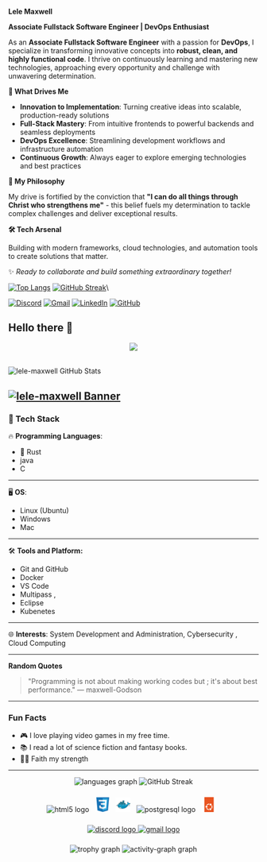 
**Lele Maxwell**

**Associate Fullstack Software Engineer | DevOps Enthusiast**

As an **Associate Fullstack Software Engineer** with a passion for **DevOps**, I specialize in transforming innovative concepts into **robust, clean, and highly functional code**. I thrive on continuously learning and mastering new technologies, approaching every opportunity and challenge with unwavering determination.

**🚀 What Drives Me**
* **Innovation to Implementation**: Turning creative ideas into scalable, production-ready solutions
* **Full-Stack Mastery**: From intuitive frontends to powerful backends and seamless deployments
* **DevOps Excellence**: Streamlining development workflows and infrastructure automation
* **Continuous Growth**: Always eager to explore emerging technologies and best practices

**💪 My Philosophy**

My drive is fortified by the conviction that **"I can do all things through Christ who strengthens me"** - this belief fuels my determination to tackle complex challenges and deliver exceptional results.

**🛠️ Tech Arsenal**

Building with modern frameworks, cloud technologies, and automation tools to create solutions that matter.

✨ *Ready to collaborate and build something extraordinary together!*


[![Top Langs](https://github-readme-stats.vercel.app/api/top-langs/?username=lele-maxwell)](https://github.com/lele-maxwell/github-readme-stats)
[![GitHub Streak](https://github-readme-stats.vercel.app/api?username=lele-maxwell)](https://github.com/lele-maxwell/github-readme-stats)\





 [![Discord](https://img.shields.io/badge/Discord-7289DA?style=for-the-badge&logo=discord&logoColor=white)](https://discord.com/users/1282737387377791037)
 [![Gmail](https://img.shields.io/badge/Gmail-D14836?style=for-the-badge&logo=gmail&logoColor=white)](mailto:leleivanlele22@gmail.com) 
 [![LinkedIn](https://img.shields.io/badge/LinkedIn-0077B5?style=for-the-badge&logo=linkedin&logoColor=white)](https://www.linkedin.com/in/lele-maxwell) 
[![GitHub](https://img.shields.io/badge/GitHub-100000?style=for-the-badge&logo=github&logoColor=white)](https://github.com/lele-maxwell) 




## Hello there 👋
<div id="header" align="center">
  <img src="https://i.giphy.com/media/v1.Y2lkPTc5MGI3NjExa3N1ajA0cXI4bmJkZHc5aW5iYWQyMmJncHV4OHR4dTZldzNoajdnYiZlcD12MV9pbnRlcm5hbF9naWZfYnlfaWQmY3Q9cw/Q8xuJjjxQHHJdHn7gJ/giphy.gif" width="100"/>
</div>

##
![lele-maxwell GitHub Stats](https://github-readme-stats.vercel.app/api?username=lele-maxwell&show_icons=true&theme=dark)


[![lele-maxwell Banner](https://readme-typing-svg.demolab.com/?lines=👋+Hi+there,+I'm+lele-maxwell!;🚀+Welcome+to+My+GitHub+Profile!;🔥+Constantly+expanding+my+skill+set;Staying+up+to+date+with+the+latest+trends&center=true&width=1000&size=30&duration=3000&pause=1000)](https://git.io/typing-svg)
---
### 🔧 Tech Stack  

🔥 **Programming Languages**: 
  * 🦀 Rust
  * java
  * C
---  
 🖥️ **OS**: 
 * Linux (Ubuntu)
 * Windows  
 * Mac
 ---
🛠️ **Tools and Platform:**
 * Git and GitHub
 * Docker
 * VS Code 
 * Multipass , 
 * Eclipse
 * Kubenetes

---
🌐 **Interests**: System Development and Administration, Cybersecurity , Cloud Computing 

---
**Random Quotes**
> "Programming is not about making working codes but ; it's about best performance." 
> — maxwell-Godson
---
### Fun Facts
- 🎮 I love playing video games in my free time.
- 📚 I read a lot of science fiction and fantasy books.
- 💪🏽 Faith my strength
---
<div align="center">
  <img src="https://github-readme-stats.vercel.app/api/top-langs?username=lele-maxwell&locale=en&hide_title=false&layout=compact&card_width=320&langs_count=5&theme=nord&hide_border=true" height="200" alt="languages graph"  />
  <img src="https://streak-stats.demolab.com/?user=lele-maxwell&locale=en&mode=daily&theme=nord&hide_border=true&border_radius=5&date_format=j%20M%5B%20Y%5D" height="200" alt="GitHub Streak"  />
</div>

###

<div align="center">
  <img src="https://cdn.jsdelivr.net/gh/devicons/devicon/icons/html5/html5-original.svg" height="30" alt="html5 logo"  />
  <img width="4" />
  <img src="https://github.com/devicons/devicon/blob/v2.16.0/icons/css3/css3-original.svg" height="30" alt="css3 logo"  />
  <img width="4" />
  <img src="https://github.com/devicons/devicon/blob/v2.16.0/icons/docker/docker-original.svg" height="30" alt="docker logo"  />
  <img width="4" />
  <img src="https://cdn.jsdelivr.net/gh/devicons/devicon/icons/postgresql/postgresql-original.svg" height="30" alt="postgresql logo"  />
  <img width="4" />
  <img src="https://github.com/devicons/devicon/blob/v2.16.0/icons/ubuntu/ubuntu-original.svg" height="30" alt="ubuntu logo"  />
  <img width="4" />
</div>

###

<div align="center">
  <a href="https://discordapp.com/users/1282737387377791037" target="_blank">
    <img src="https://img.shields.io/static/v1?message=Discord&logo=discord&label=lele-maxwell&color=7356DA&logoColor=white&labelColor=&style=for-the-badge" height="35" alt="discord logo"  />
  </a>
  
  <a href="mailto:leleivanlele22@gmail.com" target="_blank">
    <img src="https://img.shields.io/static/v1?message=Gmail&logo=gmail&label=lele-maxwell&color=D14840&logoColor=white&labelColor=&style=for-the-badge" height="35" alt="gmail logo"  />
  </a>
</div>

###

<div align="center">
  <img src="https://github-profile-trophy.vercel.app?username=lele-maxwell&theme=nord&column=-1&row=1&margin-w=8&margin-h=8&no-bg=false&no-frame=true&order=4" height="150" alt="trophy graph"  />
  <img src="https://github-readme-activity-graph.vercel.app/graph?username=lele-maxwell&radius=16&theme=react&area=true&order=5&hide_border=true" height="300" alt="activity-graph graph"  />
</div>

<!--
**lele-maxwell/lele-maxwell** is a ✨ _special_ ✨ repository because its `README.md` (this file) appears on your GitHub profile.

  [![Telegram](https://img.shields.io/badge/Telegram-2CA5E0?style=for-the-badge&logo=telegram&logoColor=white)](https://t.me/@michaelndoh) 

Here are some ideas to get you started:

- 🔭 I’m currently working on ...
- 🌱 I’m currently learning ...
- 👯 I’m looking to collaborate on ...
- 🤔 I’m looking for help with ...
- 💬 Ask me about ...
- 📫 How to reach me: ...
- 😄 Pronouns: ...
- ⚡ Fun fact: ...
-->
